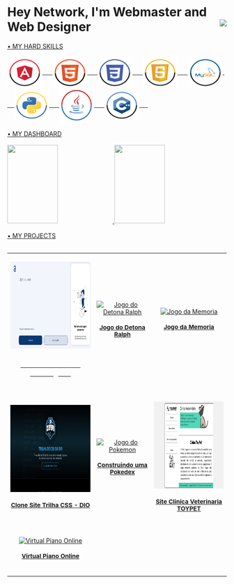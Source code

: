 <h1>Hey Network, I'm Webmaster and Web Designer<a href="https://www.linkedin.com/in/jailson-souza-558632246" target="_blank"><img align="right" src="https://img.shields.io/badge/-LinkedIn-%230077B5?style=for-the-badge&logo=linkedin&logoColor=white" target="_blank"></h1>
&bull; MY HARD SKILLS <br> <br>

<div class="left_side">
  <img align="center" alt="Jailson-HTML" height="70" width="80" src="https://github.com/jaredseefried/Development-Icons/blob/master/angular/angular.png">&nbsp &nbsp &nbsp
  <img align="center" alt="Jailson-HTML" height="70" width="80" src="https://github.com/jaredseefried/Development-Icons/blob/master/HTML/html5.png">&nbsp &nbsp &nbsp
  <img align="center" alt="Jailson-CSS" height="70" width="80" src="https://github.com/jaredseefried/Development-Icons/blob/master/CSS/css3.png">&nbsp &nbsp &nbsp
  <img align="center" alt="Jailson-Js" height="70" width="80" src="https://github.com/jaredseefried/Development-Icons/blob/master/javascript/javascript.png">&nbsp &nbsp &nbsp
  <img align="center" alt="Jailson-C++" height="70" width="80" src="https://github.com/jaredseefried/Development-Icons/blob/master/MySQL/mysql-blue.png">&nbsp &nbsp &nbsp
  <img align="center" alt="Jailson-Python" height="70" width="80" src="https://github.com/jaredseefried/Development-Icons/blob/master/Python/python.png">&nbsp &nbsp &nbsp
  <img align="center" alt="Jailson-Djangoht="70" width="80" src="https://github.com/jaredseefried/Development-Icons/blob/master/Java/java.png">&nbsp &nbsp &nbsp
  <img align="center" alt="Jailson-C++" height="70" width="80" src="https://github.com/jaredseefried/Development-Icons/blob/master/C%2B%2B/C%2B%2B.png">&nbsp &nbsp &nbsp
</div>
<br>
&bull; MY DASHBOARD <br> 
<br>
<div>
  <img height="180em" width="48%" src="https://github-readme-stats.vercel.app/api?username=JailsonSouza&show_icons=true&theme=blue-green&include_all_commits=true&count_private=true"/>
  <img height="180em" width="48%" src="https://github-readme-stats.vercel.app/api/top-langs/?username=JailsonSouza&layout=compact&langs_count=7&theme=blue-green"/>
</div> <br>
&bull; MY PROJECTS <br> <br>
<table>
  <tr>
    <td align="center">
      <a href="https://github.com/JailsonSouza/oracle-alura-challenge01-decodificador" title="Decodificador de Mensagens Online">
        <br>
        <img src="https://github.com/JailsonSouza/oracle-alura-challenge01-decodificador/blob/main/assets/images/projeto-web-decodificador-de-palavras.png" width="300" height="200" alt="Foto do Steve Jobs"/><br>
        <sub>
          <h3><a href="https://github.com/JailsonSouza/oracle-alura-challenge01-decodificador" title="Decodificador de Mensagens Online" style="color: white; text-decoration: none;">Decodificador de Mensagens</a></h3>
        </sub>
        <br>
      </a>
    </td>
    <td align="center">
      <a href="https://github.com/JailsonSouza/bootcamp-dio-potencia-tech-ifood-desenvolvimento-de-jogos/tree/main/Desafio%20de%20Projeto%2302-%20Construindo%20o%20seu%20Portf%C3%B3lio%20de%20Jogos%20com%20JavaScript/Desafio%20de%20Projeto%2301-Criando%20um%20Jogo%20do%20Detona%20Ralph%20com%20JavaScript" title="Projeto Web - jogo do detona ralph"><br>
        <img src="https://github.com/JailsonSouza/bootcamp-dio-potencia-tech-ifood-desenvolvimento-de-jogos/blob/main/Desafio%20de%20Projeto%2302-%20Construindo%20o%20seu%20Portf%C3%B3lio%20de%20Jogos%20com%20JavaScript/Desafio%20de%20Projeto%2301-Criando%20um%20Jogo%20do%20Detona%20Ralph%20com%20JavaScript/assets/imgs/projeto%20jogo%20detona%20ralph.jpeg" width="300" height="200" alt="Jogo do Detona Ralph"/><br>
        <sub>
          <h3>Jogo do Detona Ralph</h3>
        </sub>
        <br>
      </a>
    </td>
    <td align="center">
      <a href="https://github.com/JailsonSouza/bootcamp-dio-potencia-tech-ifood-desenvolvimento-de-jogos/tree/main/Desafio%20de%20Projeto%2302-%20Construindo%20o%20seu%20Portf%C3%B3lio%20de%20Jogos%20com%20JavaScript/Desafio%20de%20Projeto%2302-Criando%20um%20Jogo%20da%20memoria%20com%20Emojis%20Utilizando%20Javascript" title="Projeto Web - Jogo da Memoria"><br>
        <img src="https://github.com/JailsonSouza/bootcamp-dio-potencia-tech-ifood-desenvolvimento-de-jogos/blob/main/Desafio%20de%20Projeto%2302-%20Construindo%20o%20seu%20Portf%C3%B3lio%20de%20Jogos%20com%20JavaScript/Desafio%20de%20Projeto%2302-Criando%20um%20Jogo%20da%20memoria%20com%20Emojis%20Utilizando%20Javascript/assets/imgs/projeto%20jogo%20da%20memoria.jpeg" width="300" height="200" alt="Jogo da Memoria"/><br>
        <sub>
          <h3>Jogo da Memoria</h3>
        </sub>
        <br>
      </a>
    </td>
  </tr>
  <tr>
    <td align="center">
      <a href="https://github.com/JailsonSouza/bootcamp-dio-potencia-tech-ifood-desenvolvimento-de-jogos/tree/main/Desafio%20de%20Projeto%2301-%20Criando%20sua%20Primeira%20Landing%20Page%20com%20HTML%20e%20CSS" title="Projeto Clone Site Trilha CSS"><br>
        <img src="https://github.com/JailsonSouza/bootcamp-dio-potencia-tech-ifood-desenvolvimento-de-jogos/blob/main/Desafio%20de%20Projeto%2301-%20Criando%20sua%20Primeira%20Landing%20Page%20com%20HTML%20e%20CSS/assets/images/projeto%20clone%20site%20trilha%20css.jpeg" width="300" height="200" alt="Clone Site Trilha CSS - DIO"/><br>
        <sub>
          <h3>Clone Site Trilha CSS - DIO</h3>
        </sub>
        <br>
      </a>
    </td>
    <td align="center">
      <a href="https://github.com/JailsonSouza/bootcamp-dio-desenvolvimento-frontend-com-angular/tree/main/Desafio%20de%20Projeto%2301%20-%20Construindo%20uma%20Pok%C3%A9dex%20com%20JavaScript" title="Projeto Web - Pokemon"><br>
        <img src="https://github.com/JailsonSouza/bootcamp-dio-desenvolvimento-frontend-com-angular/blob/main/Desafio%20de%20Projeto%2301%20-%20Construindo%20uma%20Pok%C3%A9dex%20com%20JavaScript/assets/imgs/projeto%20jogo%20pokemon.jpeg" width="300" height="200" alt="Jogo do Pokemon"/><br>
        <sub>
          <h3>Construindo uma Pokedex</h3>
        </sub>
        <br>
      </a>
    </td>
    <td align="center">
      <a href="https://github.com/JailsonSouza/bootcamp-dio-formacao-html-web-developer/tree/main/Desafio%20de%20Projeto%2302%20-%20Criando%20seu%20Primeiro%20Site%20Completo%20com%20HTML" title="Site Clinica Veterinaria TOYPET"><br>
        <img src="https://github.com/JailsonSouza/bootcamp-dio-formacao-html-web-developer/blob/main/Desafio%20de%20Projeto%2302%20-%20Criando%20seu%20Primeiro%20Site%20Completo%20com%20HTML/assets/images/projeto%20site%20clinica%20veterinaria%20toypet.jpeg" width="300" height="200" alt="Projeto Web - Site Clinica Veterinaria TOYPET"/><br>
        <sub>
          <h3>Site Clinica Veterinaria TOYPET</h3>
        </sub>
        <br>
      </a>
    </td>
  </tr>



  <tr>
    <td align="center">
      <a href="https://github.com/JailsonSouza/bootcamp-dio-potencia-tech-ifood-desenvolvimento-de-jogos/tree/main/Desafio%20de%20Projeto%2302-%20Construindo%20o%20seu%20Portf%C3%B3lio%20de%20Jogos%20com%20JavaScript/Desafio%20de%20Projeto%2303-Construindo%20um%20Simulador%20de%20Piano%20com%20JavaScript%20e%20CSS" title="Virtual Piano Online"><br>
        <img src="https://github.com/JailsonSouza/bootcamp-dio-potencia-tech-ifood-desenvolvimento-de-jogos/blob/main/Desafio%20de%20Projeto%2302-%20Construindo%20o%20seu%20Portf%C3%B3lio%20de%20Jogos%20com%20JavaScript/Desafio%20de%20Projeto%2303-Construindo%20um%20Simulador%20de%20Piano%20com%20JavaScript%20e%20CSS/assets/imgs/virtual%20piano%20online.PNG" width="300" height="200" alt="Virtual Piano Online"/><br>
        <sub>
          <h3>Virtual Piano Online</h3>
        </sub>
        <br>
      </a>
    </td>
    <td align="center">
      <a href="#" title=""><br>
        <sub>
          <h3></h3>
        </sub>
        <br>
      </a>
    </td>
    <td align="center">
      <a href="#" title=""><br>
        <sub>
          <h3></h3>
        </sub>
        <br>
      </a>
    </td>
  </tr>
</table>

